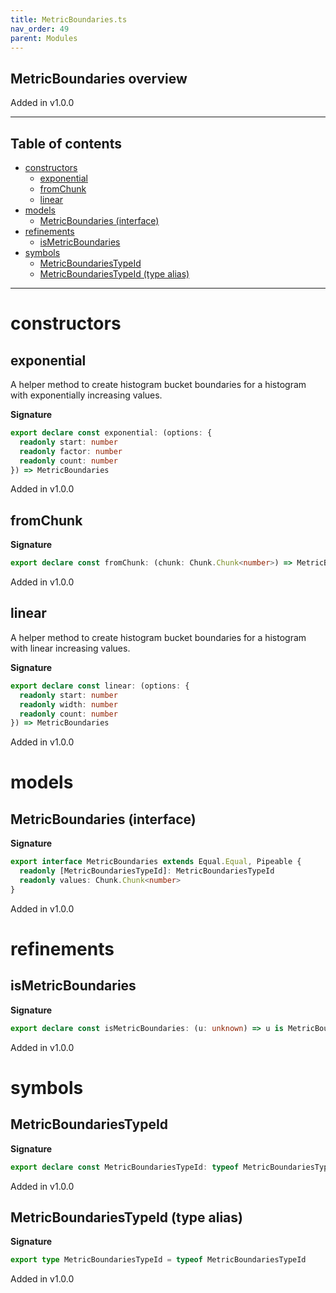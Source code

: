 ```yaml
---
title: MetricBoundaries.ts
nav_order: 49
parent: Modules
---
```


## MetricBoundaries overview

Added in v1.0.0

---

<h2 class="text-delta">Table of contents</h2>

- [constructors](#constructors)
  - [exponential](#exponential)
  - [fromChunk](#fromchunk)
  - [linear](#linear)
- [models](#models)
  - [MetricBoundaries (interface)](#metricboundaries-interface)
- [refinements](#refinements)
  - [isMetricBoundaries](#ismetricboundaries)
- [symbols](#symbols)
  - [MetricBoundariesTypeId](#metricboundariestypeid)
  - [MetricBoundariesTypeId (type alias)](#metricboundariestypeid-type-alias)

---

# constructors

## exponential

A helper method to create histogram bucket boundaries for a histogram
with exponentially increasing values.

**Signature**

```ts
export declare const exponential: (options: {
  readonly start: number
  readonly factor: number
  readonly count: number
}) => MetricBoundaries
```

Added in v1.0.0

## fromChunk

**Signature**

```ts
export declare const fromChunk: (chunk: Chunk.Chunk<number>) => MetricBoundaries
```

Added in v1.0.0

## linear

A helper method to create histogram bucket boundaries for a histogram
with linear increasing values.

**Signature**

```ts
export declare const linear: (options: {
  readonly start: number
  readonly width: number
  readonly count: number
}) => MetricBoundaries
```

Added in v1.0.0

# models

## MetricBoundaries (interface)

**Signature**

```ts
export interface MetricBoundaries extends Equal.Equal, Pipeable {
  readonly [MetricBoundariesTypeId]: MetricBoundariesTypeId
  readonly values: Chunk.Chunk<number>
}
```

Added in v1.0.0

# refinements

## isMetricBoundaries

**Signature**

```ts
export declare const isMetricBoundaries: (u: unknown) => u is MetricBoundaries
```

Added in v1.0.0

# symbols

## MetricBoundariesTypeId

**Signature**

```ts
export declare const MetricBoundariesTypeId: typeof MetricBoundariesTypeId
```

Added in v1.0.0

## MetricBoundariesTypeId (type alias)

**Signature**

```ts
export type MetricBoundariesTypeId = typeof MetricBoundariesTypeId
```

Added in v1.0.0
